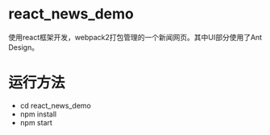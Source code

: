 # react_news_demo
使用react框架开发，webpack2打包管理的一个新闻网页。其中UI部分使用了Ant Design。

# 运行方法
* cd react_news_demo
* npm install
* npm start
